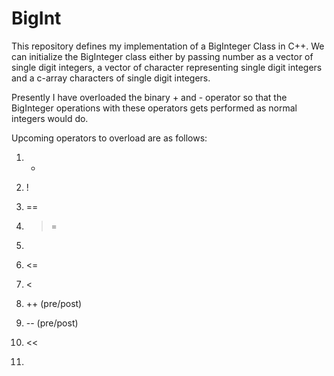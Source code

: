 # BigInt

This repository defines my implementation of a BigInteger Class in C++. We can initialize the BigInteger class either by passing number as a vector of single digit integers, a vector of character representing single digit integers and a c-array characters of single digit integers. 

Presently I have overloaded the binary + and - operator so that the BigInteger operations with these operators gets performed as normal integers would do. 

Upcoming operators to overload are as follows:

1) *

2) !

3) ==

4) >=

5) >

6) <=

7) <

8) ++ (pre/post)

9) -- (pre/post)

10) <<

11) >>
